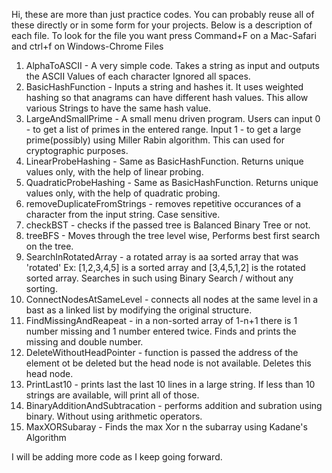 Hi, these are more than just practice codes. You can probably reuse all of these directly or in some form for your projects. 
Below is a description of each file. To look for the file you want press Command+F on a Mac-Safari and ctrl+f on Windows-Chrome
Files 
1. AlphaToASCII - A very simple code. Takes a string as input and outputs the ASCII Values of each character
Ignored all spaces. 
2. BasicHashFunction - Inputs a string and hashes it. It uses weighted hashing so that anagrams can have different hash values. 
This allow various Strings to have the same hash value. 
3. LargeAndSmallPrime - A small menu driven program. 
Users can input 0 - to get a list of primes in the entered range.
Input 1 - to get a large prime(possibly) using Miller Rabin algorithm. This can used for cryptographic purposes.
4. LinearProbeHashing - Same as BasicHashFunction. Returns unique values only, with the help of linear probing.
5. QuadraticProbeHashing - Same as BasicHashFunction. Returns unique values only, with the help of quadratic probing.
6. removeDuplicateFromStrings - removes repetitive occurances of a character from the input string. Case sensitive.
7. checkBST - checks if the passed tree is Balanced Binary Tree or not.
8. treeBFS - Moves through the tree level wise, Performs best first search on the tree.
9. SearchInRotatedArray - a rotated array is aa sorted array that was 'rotated' 
Ex: [1,2,3,4,5] is a sorted array and [3,4,5,1,2] is the rotated sorted array. Searches in such using Binary Search / without any sorting.
10. ConnectNodesAtSameLevel - connects all nodes at the same level in a bast as a linked list by modifying the original structure.
11. FindMissingAndReapeat - in a non-sorted array of 1-n+1 there is 1 number missing and 1 number entered twice. Finds and prints the missing and double number.
12. DeleteWithoutHeadPointer - function is passed the address of the element ot be deleted but the head node is not available. Deletes this head node.
13. PrintLast10 - prints last the last 10 lines in a large string. If less than 10 strings are available, will print all of those.
14. BinaryAdditionAndSubtracation - performs addition and subration using binary. Without using arithmetic operators.
15. MaxXORSubaray - Finds the max Xor n the subarray using Kadane's Algorithm

I will be adding more code as I keep going forward.
